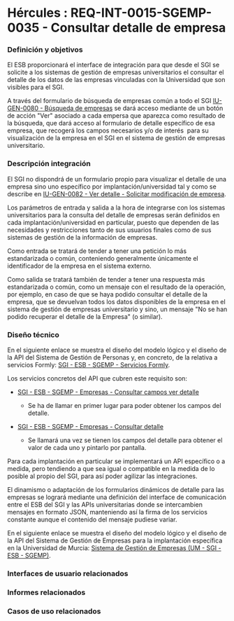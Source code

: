 # Hércules : REQ\-INT\-0015\-SGEMP\-0035 \- Consultar detalle de empresa







### Definición y objetivos

El ESB proporcionará el interface de integración para que desde el SGI se solicite a los sistemas de gestión de empresas universitarios el consultar el detalle de los datos de las empresas vinculadas con la Universidad que son visibles para el SGI. 

A través del formulario de búsqueda de empresas común a todo el SGI [IU\-GEN\-0080 \- Búsqueda de empresas](/hercules/sgi-sistema-de-gestion-de-investigacion/requisitos-y-analisis-funcional/analisis-funcional-sgi-hercules/gen-aspectos-generales/sha-buscadores-y-listados-comunes/iu-gen-0080-busqueda-de-empresas.md "/hercules/sgi-sistema-de-gestion-de-investigacion/requisitos-y-analisis-funcional/analisis-funcional-sgi-hercules/gen-aspectos-generales/sha-buscadores-y-listados-comunes/iu-gen-0080-busqueda-de-empresas.md") se dará acceso mediante de un botón de acción "Ver" asociado a cada empersa que aparezca como resultado de la búsqueda, que dará acceso al formulario de detalle específico de esa empresa, que recogerá los campos necesarios y/o de interés  para su visualización de la empresa en el SGI en el sistema de gestión de empresas universitario.   


  








### Descripción integración

El SGI no dispondrá de un formulario propio para visualizar el detalle de una empresa sino uno específico por implantación/universidad tal y como se describe en [IU\-GEN\-0082 \- Ver detalle \- Solicitar modificación de empresa](https://confluence.um.es/confluence/pages/createpage.action?spaceKey=HERCULES&title=IU-GEN-0082+-+Ver+detalle+-+Solicitar+modificaci%C3%B3n+de+empresa&linkCreation=true&fromPageId=597853093 "/confluence/pages/createpage.action?spaceKey=HERCULES&title=IU-GEN-0082+-+Ver+detalle+-+Solicitar+modificaci%C3%B3n+de+empresa&linkCreation=true&fromPageId=597853093").

Los parámetros de entrada y salida a la hora de integrarse con los sistemas universitarios para la consulta del detalle de empresas serán definidos en cada implantación/universidad en particular, puesto que dependen de las necesidades y restricciones tanto de sus usuarios finales como de sus sistemas de gestión de la información de empresas.

Como entrada se tratará de tender a tener una petición lo más estandarizada o común, conteniendo generalmente únicamente el identificador de la empresa en el sistema externo.

Como salida se tratará también de tender a tener una respuesta más estandarizada o común, como un mensaje con el resultado de la operación, por ejemplo, en caso de que se haya podido consultar el detalle de la empresa, que se devuelvan todos los datos disponibles de la empresa en el sistema de gestión de empresas universitario y sino, un mensaje "No se han podido recuperar el detalle de la Empresa" (o similar).  


### Diseño técnico

En el siguiente enlace se muestra el diseño del modelo lógico y el diseño de la API del Sistema de Gestión de Personas y, en concreto, de la relativa a servicios Formly: [SGI \- ESB \- SGEMP \- Servicios Formly](/hercules/sgi-sistema-de-gestion-de-investigacion/diseno/componentes/sgi-esb/sgi-esb-sgemp/sgi-esb-sgemp-servicios-formly/index.md "/hercules/sgi-sistema-de-gestion-de-investigacion/diseno/componentes/sgi-esb/sgi-esb-sgemp/sgi-esb-sgemp-servicios-formly/index.md").

Los servicios concretos del API que cubren este requisito son:

* [SGI \- ESB \- SGEMP \- Empresas \- Consultar campos ver detalle](/hercules/sgi-sistema-de-gestion-de-investigacion/diseno/componentes/sgi-esb/sgi-esb-sgemp/sgi-esb-sgemp-servicios-formly/sgi-esb-sgemp-empresas-consultar-campos-ver-detalle.md "/hercules/sgi-sistema-de-gestion-de-investigacion/diseno/componentes/sgi-esb/sgi-esb-sgemp/sgi-esb-sgemp-servicios-formly/sgi-esb-sgemp-empresas-consultar-campos-ver-detalle.md")  

	+ Se ha de llamar en primer lugar para poder obtener los campos del detalle.
* [SGI \- ESB \- SGEMP \- Empresas \- Consultar detalle](/hercules/sgi-sistema-de-gestion-de-investigacion/diseno/componentes/sgi-esb/sgi-esb-sgemp/sgi-esb-sgemp-servicios-formly/sgi-esb-sgemp-empresas-consultar-detalle.md "/hercules/sgi-sistema-de-gestion-de-investigacion/diseno/componentes/sgi-esb/sgi-esb-sgemp/sgi-esb-sgemp-servicios-formly/sgi-esb-sgemp-empresas-consultar-detalle.md")  

	+ Se llamará una vez se tienen los campos del detalle para obtener el valor de cada uno y pintarlo por pantalla.

Para cada implantación en particular se implementará un API específico o a medida, pero tendiendo a que sea igual o compatible en la medida de lo posible al propio del SGI, para así poder agilizar las integraciones.

El dinamismo o adaptación de los formularios dinámicos de detalle para las empresas se logrará mediante una definición del interface de comunicación entre el ESB del SGI y las APIs universitarias donde se intercambien mensajes en formato JSON, manteniendo así la firma de los servicios constante aunque el contenido del mensaje pudiese variar.

En el siguiente enlace se muestra el diseño del modelo lógico y el diseño de la API del Sistema de Gestión de Empresas para la implantación específica en la Universidad de Murcia: [Sistema de Gestión de Empresas (UM \- SGI \- ESB \- SGEMP)](/hercules/sgi-sistema-de-gestion-de-investigacion/guia-de-implantacion-checklist/um-universidad-de-murcia/sistema-de-gestion-de-investigacion-apis-integracion/sistema-de-gestion-de-empresas-um-sgi-esb-sgemp.md "/hercules/sgi-sistema-de-gestion-de-investigacion/guia-de-implantacion-checklist/um-universidad-de-murcia/sistema-de-gestion-de-investigacion-apis-integracion/sistema-de-gestion-de-empresas-um-sgi-esb-sgemp.md").

  








### Interfaces de usuario relacionados







### Informes relacionados







### Casos de uso relacionados









